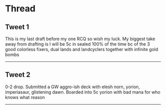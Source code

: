 # Thread

## Tweet 1

This is my last draft before my one RCQ so wish my luck. My biggest take away from drafting is I will be 5c in sealed 100% of the time bc of the 3 good colorless fixers, dual lands and landcyclers together with infinite gold bombs

---

## Tweet 2

0-2 drop. Submitted a GW aggro-ish deck with elesh norn, yorion, imperiasaur, glistening dawn. Boarded into 5c yorion with bad mana for who knows what reason

---

